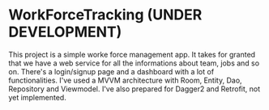 # WorkForceTracking (UNDER DEVELOPMENT)
This project is a simple worke force management app. It takes for granted that we have a web service for all the informations
about team, jobs and so on. There's a login/signup page and a dashboard with a lot of functionalities.
I've used a MVVM architecture with Room, Entity, Dao, Repository and Viewmodel. I've also prepared for Dagger2 and Retrofit,
not yet implemented.



